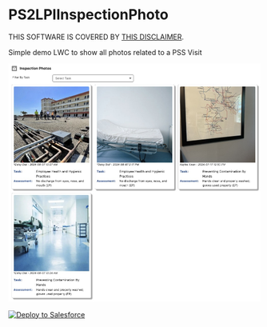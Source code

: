 # PS2LPIInspectionPhoto
THIS SOFTWARE IS COVERED BY [THIS DISCLAIMER](https://raw.githubusercontent.com/thedges/Disclaimer/master/disclaimer.txt).

Simple demo LWC to show all photos related to a PSS Visit

![alt text](https://github.com/thedges/PS2LPIInspectionPhoto/blob/master/Ps2LPIInspectionPhoto.jpg "PS2LPIInspectionPhoto")


<a href="https://githubsfdeploy.herokuapp.com">
  <img alt="Deploy to Salesforce"
       src="https://raw.githubusercontent.com/afawcett/githubsfdeploy/master/deploy.png">
</a>
